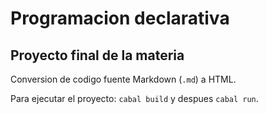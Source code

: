 # Programacion declarativa

## Proyecto final de la materia

Conversion de codigo fuente Markdown (`.md`) a HTML.

Para ejecutar el proyecto: `cabal build` y despues `cabal run`.
